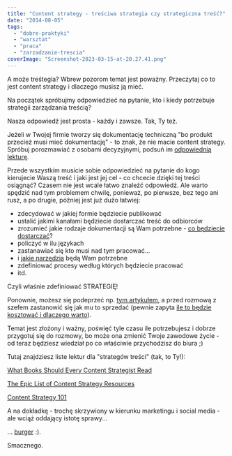```yaml
---
title: "Content strategy - treściwa strategia czy strategiczna treść?"
date: "2014-08-05"
tags:
  - "dobre-praktyki"
  - "warsztat"
  - "praca"
  - "zarzadzanie-trescia"
coverImage: "Screenshot-2023-03-15-at-20.27.41.png"
---
```


A może treśtegia? Wbrew pozorom temat jest poważny. Przeczytaj co to jest
content strategy i dlaczego musisz ją mieć.

Na początek spróbujmy odpowiedzieć na pytanie, kto i kiedy potrzebuje strategii
zarządzania treścią?

Nasza odpowiedź jest prosta - każdy i zawsze. Tak, Ty też.

Jeżeli w Twojej firmie tworzy się dokumentację techniczną "bo produkt przecież
musi mieć dokumentację" - to znak, że nie macie content strategy. Spróbuj
porozmawiać z osobami decyzyjnymi, podsuń im
[odpowiednią lekturę](http://www.tcworld.info/rss/article/a-business-case-for-technical-communication-facts-figures/).

Przede wszystkim musicie sobie odpowiedzieć na pytanie do kogo kierujecie Waszą
treść i jaki jest jej cel - co chcecie dzięki tej treści osiągnąć? Czasem nie
jest wcale łatwo znaleźć odpowiedź. Ale warto spędzić nad tym problemem chwilę,
ponieważ, po pierwsze, bez tego ani rusz, a po drugie, później jest już dużo
łatwiej:

- zdecydować w jakiej formie będziecie publikować
- ustalić jakimi kanałami będziecie dostarczać treść do odbiorców
- zrozumieć jakie rodzaje dokumentacji są Wam potrzebne -
  [co będziecie dostarczać](http://techwriter.pl/category/warsztat/przyklady/)?
- policzyć w ilu językach
- zastanawiać się kto musi nad tym pracować...
- i [jakie narzędzia](http://techwriter.pl/category/warsztat/narzedzia/) będą
  Wam potrzebne
- zdefiniować procesy według których będziecie pracować
- itd.

Czyli właśnie zdefiniować STRATEGIĘ!

Ponownie, możesz się podeprzeć
np. [tym artykułem](http://www.contentrules.com/blog/top-6-questions-ask-creating-content-strategy/),
a przed rozmową z szefem zastanowić się jak mu to sprzedać (pewnie zapyta
[ile to będzie kosztować i dlaczego warto](http://www.scriptorium.com/2014/06/keys-to-content-strategy-roi/)).

Temat jest złożony i ważny, poświęć tyle czasu ile potrzebujesz i dobrze
przygotuj się do rozmowy, bo może ona zmienić Twoje zawodowe życie - od teraz
będziesz wiedział po co właściwie przychodzisz do biura ;)

Tutaj znajdziesz liste lektur dla "strategów treści" (tak, to Ty!):

[What Books Should Every Content Strategist Read](http://thecontentwrangler.com/2014/06/27/what-books-should-every-content-strategist-read/)

[The Epic List of Content Strategy Resources](http://www.jonathoncolman.org/2013/02/04/content-strategy-resources/)

[Content Strategy 101](http://contentstrategy101.com/)

A na dokładkę - trochę skrzywiony w kierunku marketingu i social media - ale
wciąż oddający istotę sprawy...

...
[burger](http://www.socialmediaexplorer.com/social-media-marketing/the-content-strategy-burger-infographic/)
:).

Smacznego.
